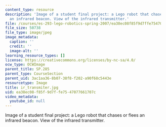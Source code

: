 ```yaml
---
content_type: resource
description: 'Image of a student final project: a Lego robot that chases or flees
  an infrared beacon. View of the infrared transmitter.'
file: /courses/es-293-lego-robotics-spring-2007/ea38ec08f85f9d7ffe7547077661707c_ir_transmiter.jpg
file_size: 50738
file_type: image/jpeg
image_metadata:
  caption: ''
  credit: ''
  image-alt: ''
learning_resource_types: []
license: https://creativecommons.org/licenses/by-nc-sa/4.0/
ocw_type: OCWImage
parent_title: SP.285
parent_type: CourseSection
parent_uid: 3ac1aa36-8b07-38f8-f202-a90f68c5443e
resourcetype: Image
title: ir_transmiter.jpg
uid: ea38ec08-f85f-9d7f-fe75-47077661707c
video_metadata:
  youtube_id: null
---
```

Image of a student final project: a Lego robot that chases or flees an infrared beacon. View of the infrared transmitter.